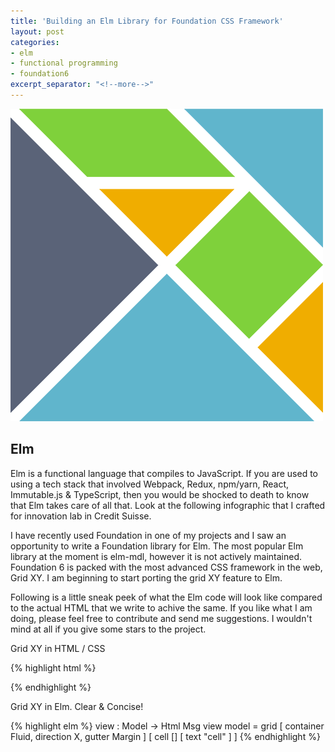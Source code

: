 ```yaml
---
title: 'Building an Elm Library for Foundation CSS Framework'
layout: post
categories:
- elm
- functional programming
- foundation6
excerpt_separator: "<!--more-->"
---
```


![Elm Logo](/public/elm.png)

<!--more-->

## Elm 
Elm is a functional language that compiles to JavaScript. If you are used to using a tech stack that involved Webpack, 
Redux, npm/yarn, React, Immutable.js & TypeScript, then you would be shocked to death to know that Elm takes care of all
that. Look at the following infographic that I crafted for innovation lab in Credit Suisse. 

I have recently used Foundation in one of my projects and I saw an opportunity to write a Foundation library for Elm. The most 
popular Elm library at the moment is elm-mdl, however it is not actively maintained. Foundation 6 is packed with the most
advanced CSS framework in the web, Grid XY. I am beginning to start porting the grid XY feature to Elm.

Following is a little sneak peek of what the Elm code will look like compared to the actual HTML that we write to achive the same.
If you like what I am doing, please feel free to contribute and send me suggestions. 
I wouldn't mind at all if you give some stars to the project.


Grid XY in HTML / CSS

{% highlight html %}
<div class="container fluid">
    <div class="grid-x margin-x">
        <div class="cell">
            <!-- Hello Elm! -->
        </div>
    </div>
</div>
{% endhighlight %}

Grid XY in Elm. Clear & Concise!

{% highlight elm %}
view : Model -> Html Msg
view model =
            grid
                [ container Fluid, direction X, gutter Margin ]
                [ cell [] [ text "cell" ] ]
{% endhighlight %}

